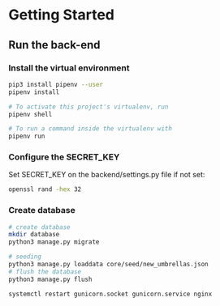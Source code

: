 # Getting Started 

## Run the back-end

### Install the virtual environment
```bash
pip3 install pipenv --user
pipenv install

# To activate this project's virtualenv, run 
pipenv shell

# To run a command inside the virtualenv with 
pipenv run
```

### Configure the SECRET_KEY
Set SECRET_KEY on the backend/settings.py file if not set:

```bash
openssl rand -hex 32
```

### Create database

```bash
# create database
mkdir database
python3 manage.py migrate 

# seeding
python3 manage.py loaddata core/seed/new_umbrellas.json 
# flush the database
python3 manage.py flush 

systemctl restart gunicorn.socket gunicorn.service nginx
```
